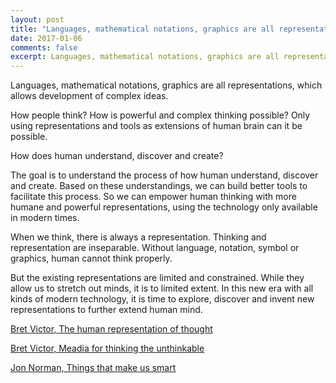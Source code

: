 ```yaml
---
layout: post
title: "Languages, mathematical notations, graphics are all representations, with which..."
date: 2017-01-06
comments: false
excerpt: Languages, mathematical notations, graphics are all representations, which allows development of complex ideas.
---
```


Languages, mathematical notations, graphics are all representations, which allows development of complex ideas.

How people think? How is powerful and complex thinking possible? Only using representations and tools as extensions of human brain can it be possible.

How does human understand, discover and create? 

The goal is to understand the process of how human understand, discover and create. Based on these understandings, we can build better tools to facilitate this process. So we can empower human thinking with more humane and powerful representations, using the technology only available in modern times.

When we think, there is always a representation. Thinking and representation are inseparable. Without language, notation, symbol or graphics, human cannot think properly.

But the existing representations are limited and constrained. While they allow us to stretch out minds, it is to limited extent. In this new era with all kinds of modern technology, it is time to explore, discover and invent new representations to further extend human mind.

[Bret Victor, The human representation of thought](http://worrydream.com/#!/TheHumaneRepresentationOfThoughtTalk)

[Bret Victor, Meadia for thinking the unthinkable](http://worrydream.com/#!/MediaForThinkingTheUnthinkable/note.html)

[Jon Norman, Things that make us smart](https://en.wikipedia.org/wiki/Don_Norman)
